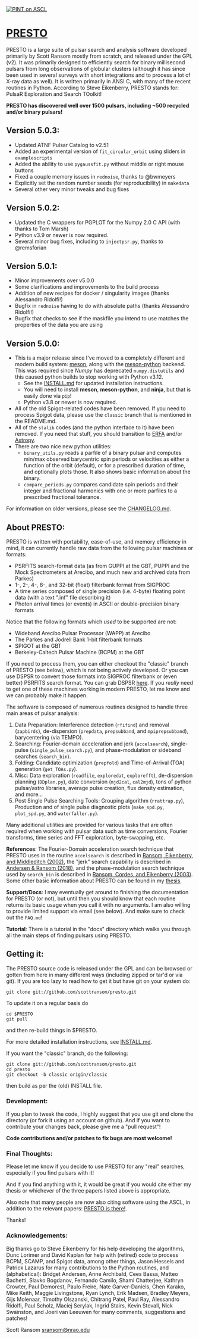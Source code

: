 [![PINT on ASCL](https://img.shields.io/badge/ascl-1107.017-blue.svg)](https://ascl.net/1107.017)

# [PRESTO](https://github.com/scottransom/presto/)

PRESTO is a large suite of pulsar search and analysis software developed primarily by Scott Ransom mostly from scratch, and released under the GPL (v2). It was primarily designed to efficiently search for binary millisecond pulsars from long observations of globular clusters (although it has since been used in several surveys with short integrations and to process a lot of X-ray data as well). It is written primarily in ANSI C, with many of the recent routines in Python. According to Steve Eikenberry, PRESTO stands for: PulsaR Exploration and Search TOolkit!

**PRESTO has discovered well over 1500 pulsars, including ~500 recycled and/or binary pulsars!**

## Version 5.0.3:
 * Updated ATNF Pulsar Catalog to v2.51
 * Added an experimental version of `fit_circular_orbit` using sliders in `examplescripts`
 * Added the ability to use `pygaussfit.py` without middle or right mouse buttons
 * Fixed a couple memory issues in `rednoise`, thanks to @bwmeyers
 * Explicitly set the random number seeds (for reproducibility) in `makedata`
 * Several other very minor tweaks and bug fixes

## Version 5.0.2:
 * Updated the C wrappers for PGPLOT for the Numpy 2.0 C API (with thanks to Tom Marsh)
 * Python v3.9 or newer is now required.
 * Several minor bug fixes, including to `injectpsr.py`, thanks to @remsforian

## Version 5.0.1:
 * Minor improvements over v5.0.0
 * Some clarifications and improvements to the build process
 * Addition of new recipes for docker / singularity images (thanks Alessandro Ridolfi!)
 * Bugfix in `rednoise` having to do with absolute paths (thanks Alessandro Ridolfi!)
 * Bugfix that checks to see if the maskfile you intend to use matches the properties of the data you are using

## Version 5.0.0:
 * This is a major release since I've moved to a completely different and modern build system: [meson](https://mesonbuild.com/), along with the [meson-python](https://meson-python.readthedocs.io/en/latest/) backend. This was required since *Numpy* has deprecated `numpy.distutils` and this caused python builds to stop working with Python v3.12.
   * See the [INSTALL.md](https://github.com/scottransom/presto/blob/master/INSTALL.md) for updated installation instructions.
   * You will need to install **meson**, **meson-python**, and **ninja**, but that is easily done via `pip`!
   * Python v3.8 or newer is now required.
 * All of the old Spigot-related codes have been removed. If you need to process Spigot data, please use the `classic` branch that is mentioned in the README.md.
 * All of the `slalib` codes (and the python interface to it) have been removed. If you need that stuff, you should transition to [ERFA](https://github.com/liberfa/erfa) and/or [Astropy](https://www.astropy.org/).
 * There are two nice new python utilities:
   * `binary_utils.py` reads a parfile of a binary pulsar and computes min/max observed barycentric spin periods or velocities as either a function of the orbit (default), or for a prescribed duration of time, and optionally plots those. It also shows basic information about the binary.
   * `compare_periods.py` compares candidate spin periods and their integer and fractional harmonics with one or more parfiles to a prescribed fractional tolerance. 

For information on older versions, please see the [CHANGELOG.md](https://github.com/scottransom/presto/blob/master/CHANGELOG.md).

## About PRESTO:
PRESTO is written with portability, ease-of-use, and memory efficiency in mind, it can currently handle raw data from the following pulsar machines or formats:

 * PSRFITS search-format data (as from GUPPI at the GBT, PUPPI and the Mock Spectrometers at Arecibo, and much new and archived data from Parkes)
 * 1-, 2-, 4-, 8-, and 32-bit (float) filterbank format from SIGPROC
 * A time series composed of single precision (i.e. 4-byte) floating point data (with a text ".inf" file describing it)
 * Photon arrival times (or events) in ASCII or double-precision binary formats

Notice that the following formats which *used* to be supported are not:

 * Wideband Arecibo Pulsar Processor (WAPP) at Arecibo
 * The Parkes and Jodrell Bank 1-bit filterbank formats
 * SPIGOT at the GBT
 * Berkeley-Caltech Pulsar Machine (BCPM) at the GBT

If you need to process them, you can either checkout the "classic" branch of PRESTO (see below), which is not being actively developed. Or you can use DSPSR to convert those formats into SIGPROC filterbank or (even better) PSRFITS search format. You can grab DSPSR [here](http://dspsr.sourceforge.net).  If you *really* need to get one of these machines working in modern PRESTO, let me know and we can probably make it happen.

The software is composed of numerous routines designed to handle three main areas of pulsar analysis:

1. Data Preparation: Interference detection (`rfifind`) and removal (`zapbirds`), de-dispersion (`prepdata`, `prepsubband`, and `mpiprepsubband`), barycentering (via TEMPO).
2. Searching: Fourier-domain acceleration and jerk (`accelsearch`), single-pulse (`single_pulse_search.py`), and phase-modulation or sideband searches (`search_bin`).
3. Folding: Candidate optimization (`prepfold`) and Time-of-Arrival (TOA) generation (`get_TOAs.py`).
4. Misc: Data exploration (`readfile`, `exploredat`, `explorefft`), de-dispersion planning (`DDplan.py`), date conversion (`mjd2cal`, `cal2mjd`), tons of python pulsar/astro libraries, average pulse creation, flux density estimation, and more...
5. Post Single Pulse Searching Tools: Grouping algorithm (`rrattrap.py`), Production and of single pulse diagnostic plots (`make_spd.py`, `plot_spd.py`, and `waterfaller.py`).

Many additional utilities are provided for various tasks that are often required when working with pulsar data such as time conversions, Fourier transforms, time series and FFT exploration, byte-swapping, etc.

**References**: The Fourier-Domain acceleration search technique that PRESTO uses in the routine `accelsearch` is described in [Ransom, Eikenberry, and Middleditch (2002)](https://ui.adsabs.harvard.edu/abs/2002AJ....124.1788R/abstract), the "jerk" search capability is described in [Andersen & Ransom (2018)](https://ui.adsabs.harvard.edu/abs/2018ApJ...863L..13A/abstract), and the phase-modulation search technique used by `search_bin` is described in [Ransom, Cordes, and Eikenberry (2003)](https://ui.adsabs.harvard.edu/abs/2003ApJ...589..911R/abstract). Some other basic information about PRESTO can be found in my [thesis](http://www.cv.nrao.edu/~sransom/ransom_thesis_2001.pdf).

**Support/Docs**:  I may eventually get around to finishing the documentation for PRESTO (or not), but until then you should know that each routine returns its basic usage when you call it with no arguments. I am also willing to provide limited support via email (see below). And make sure to check out the `FAQ.md`!

**Tutorial**: There is a tutorial in the "docs" directory which walks you through all the main steps of finding pulsars using PRESTO.

## Getting it: 
The PRESTO source code is released under the GPL and can be browsed or gotten from here in many different ways (including zipped or tar'd or via git). If you are too lazy to read how to get it but have git on your system do:

    git clone git://github.com/scottransom/presto.git

To update it on a regular basis do

    cd $PRESTO
    git pull

and then re-build things in $PRESTO.

For more detailed installation instructions, see [INSTALL.md](https://github.com/scottransom/presto/blob/master/INSTALL.md).

If you want the "classic" branch, do the following:

    git clone git://github.com/scottransom/presto.git
    cd presto
    git checkout -b classic origin/classic

then build as per the (old) INSTALL file.

### Development:
If you plan to tweak the code, I highly suggest that you use git and clone the directory (or fork it using an account on github).  And if you want to contribute your changes back, please give me a "pull request"!

**Code contributions and/or patches to fix bugs are most welcome!**

### Final Thoughts:
Please let me know if you decide to use PRESTO for any "real" searches, especially if you find pulsars with it!

And if you find anything with it, it would be great if you would cite either my thesis or whichever of the three papers listed above is appropriate.

Also note that many people are now also citing software using the ASCL, in addition to the relevant papers: [PRESTO is there!](https://www.ascl.net/1107.017).

Thanks!

### Acknowledgements:
Big thanks go to Steve Eikenberry for his help developing the algorithms, Dunc Lorimer and David Kaplan for help with (retired) code to process BCPM, SCAMP, and Spigot data, among other things, Jason Hessels and Patrick Lazarus for many contributions to the Python routines, and (alphabetical): Bridget Andersen, Anne Archibald, Cees Bassa, Matteo Bachetti, Slavko Bogdanov, Fernando Camilo, Shami Chatterjee, Kathryn Crowter, Paul Demorest, Paulo Freire, Nate Garver-Daniels, Chen Karako, Mike Keith, Maggie Livingstone, Ryan Lynch, Erik Madsen, Bradley Meyers, Gijs Molenaar, Timothy Olszanski, Chitrang Patel, Paul Ray, Alessandro Ridolfi, Paul Scholz, Maciej Serylak, Ingrid Stairs, Kevin Stovall, Nick Swainston, and Joeri van Leeuwen for many comments, suggestions and patches!

Scott Ransom <sransom@nrao.edu>
